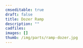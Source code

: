 ```yaml
---
cmseditable: true
draft: false
title: Dozer Ramp
description: ""
cadfiles:
images: []
thumb: /img/parts/ramp-dozer.jpg
---
```

